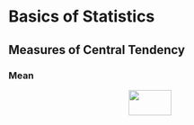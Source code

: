 # Basics of Statistics

## Measures of Central Tendency

### Mean


<p align="center"><img src="/tex/bd59c57a474e452329b4c4383ed8bf56.svg?invert_in_darkmode&sanitize=true" align=middle width=75.27914129999999pt height=44.89738935pt/></p>

